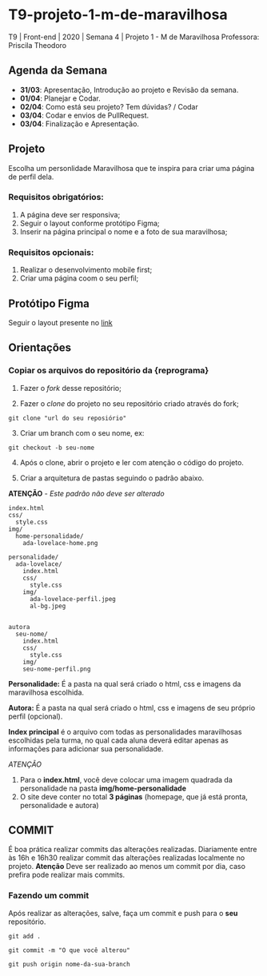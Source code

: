# T9-projeto-1-m-de-maravilhosa
T9 | Front-end | 2020 | Semana 4 | Projeto 1 - M de Maravilhosa
Professora: Priscila Theodoro

## Agenda da Semana
- **31/03**: Apresentação, Introdução ao projeto e Revisão da semana.
- **01/04**: Planejar e Codar.
- **02/04**: Como está seu projeto? Tem dúvidas? / Codar
- **03/04**: Codar e envios de PullRequest.
- **03/04**: Finalização e Apresentação.

## Projeto
Escolha um personlidade Maravilhosa que te inspira para criar uma página de perfil dela.

### Requisitos obrigatórios:
1. A página deve ser responsiva;
2. Seguir o layout conforme protótipo Figma;
3. Inserir na página principal o nome e a foto de sua maravilhosa;

### Requisitos opcionais:
1. Realizar o desenvolvimento mobile first;
2. Criar uma página coom o seu perfil;


## Protótipo Figma
Seguir o layout presente no [link](https://www.figma.com/file/XBEywzd2yF47RaWm0Gw4t7Tz/M-de-Maravilhosa?node-id=0%3A1)


## Orientações
### Copiar os arquivos do repositório da {reprograma}

1. Fazer o _fork_ desse repositório;

2. Fazer o _clone_ do projeto no seu repositório criado através do fork;
``` 
git clone "url do seu reposiório"
```
3. Criar um branch com o seu nome, ex:
```
git checkout -b seu-nome
```
4. Após o clone, abrir o projeto e ler com atenção o código do projeto.

5. Criar a arquitetura de pastas seguindo o padrão abaixo. 

**ATENÇÃO** -  *Este padrão não deve ser alterado*

```
index.html
css/
  style.css
img/
  home-personalidade/
    ada-lovelace-home.png

personalidade/
  ada-lovelace/
    index.html
    css/
      style.css
    img/
      ada-lovelace-perfil.jpeg
      al-bg.jpeg
      

autora
  seu-nome/
    index.html
    css/
      style.css
    img/
    seu-nome-perfil.png
```

**Personalidade:** É a pasta na qual será criado o html, css e imagens da maravilhosa escolhida.

**Autora:** É a pasta na qual será criado o html, css e imagens de seu próprio perfil (opcional).

**Index principal** é o arquivo com todas as personalidades maravilhosas escolhidas pela turma, no qual cada aluna deverá editar apenas as informações para adicionar sua personalidade.

*ATENÇÃO* 
1. Para o **index.html**, você deve colocar uma imagem quadrada da personalidade na pasta **img/home-personalidade** 
2. O site deve conter no total **3 páginas** (homepage, que já está pronta, personalidade e autora) 


## COMMIT

É boa prática realizar commits das alterações realizadas. 
Diariamente entre às 16h e 16h30 realizar commit das alterações realizadas localmente no projeto.
**Atenção** Deve ser realizado ao menos um commit por dia, caso prefira pode realizar mais commits.

### Fazendo um commit

Após realizar as alterações, salve, faça um commit e push para o **seu** repositório.
```
git add .

git commit -m "O que você alterou"

git push origin nome-da-sua-branch

```
